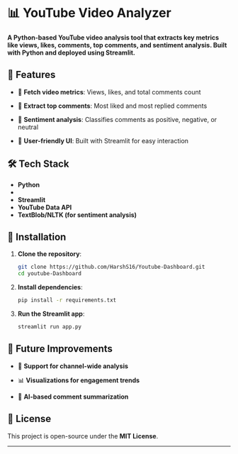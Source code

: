 # 📊 YouTube Video Analyzer

**A Python-based YouTube video analysis tool that extracts key metrics like views, likes, comments, top comments, and sentiment analysis. Built with Python and deployed using Streamlit.**


## 🚀 Features

- 🔹 **Fetch video metrics**: Views, likes, and total comments count

- 🔹 **Extract top comments**: Most liked and most replied comments

- 🔹 **Sentiment analysis**: Classifies comments as positive, negative, or neutral

- 🔹 **User-friendly UI**: Built with Streamlit for easy interaction

## 🛠️ Tech Stack

- **Python**
- 
- **Streamlit**
- **YouTube Data API**
- **TextBlob/NLTK (for sentiment analysis)**

## 🎯 Installation

1. **Clone the repository**:

   ```bash
   git clone https://github.com/HarshS16/Youtube-Dashboard.git
   cd youtube-Dashboard
   ```

2. **Install dependencies**:

   ```bash
   pip install -r requirements.txt
   ```

3. **Run the Streamlit app**:
   
   ```bash
   streamlit run app.py
   ```

## 📌 Future Improvements

- 🎥 **Support for channel-wide analysis**

- 📊 **Visualizations for engagement trends**
  
- 🤖 **AI-based comment summarization**

## 📜 License

This project is open-source under the **MIT License**.

---
